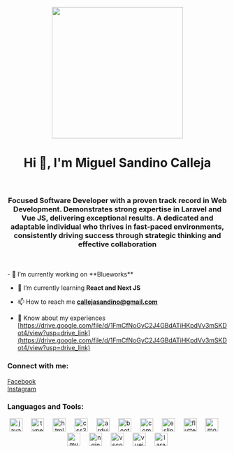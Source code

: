 <p align="center">
  <img src="https://scontent.fmnl3-3.fna.fbcdn.net/v/t1.6435-9/134142020_3904314689578915_1038560860737275464_n.jpg?_nc_cat=111&ccb=1-7&_nc_sid=53a332&_nc_eui2=AeFGk-KGLto8Dwvu2qmV-NRojqxzJfWn0duOrHMl9afR2zN5vGyx7T5QGXs2dHQbAERlUDZUWxGan8eo32-SMGAl&_nc_ohc=Jd51I0q66LQQ7kNvgEMOPx-&_nc_ht=scontent.fmnl3-3.fna&oh=00_AYCrZK8aoUGxlRnzzOs0ix5CPhgMEyO0ghpIFUr3Nz5XXg&oe=66FF5DEA" width="300" height="300">
</p>

<h1 align="center">Hi 👋, I'm Miguel Sandino Calleja</h1>
<br />
<h3 align="center">Focused Software Developer with a proven track record in Web Development. Demonstrates strong expertise in Laravel and Vue JS, delivering exceptional results. A dedicated and adaptable individual who thrives in fast-paced environments, consistently driving success through strategic thinking and effective collaboration</h3>

<br />
<br />
- 🔭 I’m currently working on **Blueworks**

- 🌱 I’m currently learning **React and Next JS**

- 📫 How to reach me **callejasandino@gmail.com**

- 📄 Know about my experiences [https://drive.google.com/file/d/1FmCfNoGyC2J4GBdATiHKpdVv3mSKDot4/view?usp=drive_link](https://drive.google.com/file/d/1FmCfNoGyC2J4GBdATiHKpdVv3mSKDot4/view?usp=drive_link)

<h3 align="left">Connect with me:</h3>
<p align="left">
  <a href="https://www.facebook.com/miguelcalleja11/" target="_blank">Facebook</a>
  <br />
  <a href="https://www.instagram.com/miguelcalleja75/" target="_blank">Instagram</a>
  
</p>

<h3 align="left">Languages and Tools:</h3>
<p align="center">
  <img src="https://cdn.jsdelivr.net/gh/devicons/devicon/icons/javascript/javascript-original.svg" height="30" alt="javascript logo"  />
  <img width="12" />
  <img src="https://cdn.jsdelivr.net/gh/devicons/devicon/icons/typescript/typescript-original.svg" height="30" alt="typescript logo"  />
  <img width="12" />
  <img src="https://cdn.jsdelivr.net/gh/devicons/devicon/icons/html5/html5-original.svg" height="30" alt="html5 logo"  />
  <img width="12" />
  <img src="https://cdn.jsdelivr.net/gh/devicons/devicon/icons/css3/css3-original.svg" height="30" alt="css3 logo"  />
  <img width="12" />
  <img src="https://cdn.jsdelivr.net/gh/devicons/devicon/icons/arduino/arduino-original.svg" height="30" alt="arduino logo"  />
  <img width="12" />
  <img src="https://cdn.jsdelivr.net/gh/devicons/devicon/icons/bootstrap/bootstrap-original.svg" height="30" alt="bootstrap logo"  />
  <img width="12" />
  <img src="https://cdn.jsdelivr.net/gh/devicons/devicon/icons/composer/composer-original.svg" height="30" alt="composer logo"  />
  <img width="12" />
  <img src="https://cdn.jsdelivr.net/gh/devicons/devicon/icons/eslint/eslint-original.svg" height="30" alt="eslint logo"  />
  <img width="12" />
  <img src="https://cdn.jsdelivr.net/gh/devicons/devicon/icons/flutter/flutter-original.svg" height="30" alt="flutter logo"  />
  <img width="12" />
  <img src="https://cdn.jsdelivr.net/gh/devicons/devicon/icons/mongodb/mongodb-original.svg" height="30" alt="mongodb logo"  />
  <img width="12" />
  <img src="https://cdn.jsdelivr.net/gh/devicons/devicon/icons/mysql/mysql-original.svg" height="30" alt="mysql logo"  />
  <img width="12" />
  <img src="https://cdn.jsdelivr.net/gh/devicons/devicon/icons/nginx/nginx-original.svg" height="30" alt="nginx logo"  />
  <img width="12" />
  <img src="https://cdn.jsdelivr.net/gh/devicons/devicon/icons/vscode/vscode-original.svg" height="30" alt="vscode logo"  />
  <img width="12" />
  <img src="https://cdn.jsdelivr.net/gh/devicons/devicon/icons/vuejs/vuejs-original.svg" height="30" alt="vuejs logo"  />
  <img width="12" />
  <img src="https://cdn.jsdelivr.net/gh/devicons/devicon/icons/laravel/laravel-plain-wordmark.svg" height="30" alt="laravel logo"  />
</p>
